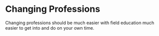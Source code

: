 ---
---

# Changing Professions

Changing professions should be much easier with field education much easier to get into and do on your own time.
